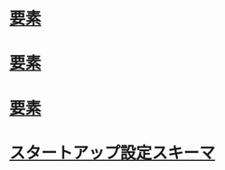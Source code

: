 # [<requiredRuntime> 要素](requiredruntime-element.md)
# [<startup> 要素](startup-element.md)
# [<supportedRuntime> 要素](supportedruntime-element.md)
# [スタートアップ設定スキーマ](index.md)
